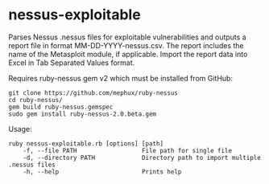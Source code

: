 # nessus-exploitable
Parses Nessus .nessus files for exploitable vulnerabilities and outputs a report file in format MM-DD-YYYY-nessus.csv. The report includes the name of the Metasploit module, if applicable.
Import the report data into Excel in Tab Separated Values format.

Requires ruby-nessus gem v2 which must be installed from GitHub:

```
git clone https://github.com/mephux/ruby-nessus
cd ruby-nessus/
gem build ruby-nessus.gemspec
sudo gem install ruby-nessus-2.0.beta.gem
```

Usage: 

```
ruby nessus-exploitable.rb [options] [path]
    -f, --file PATH                  File path for single file
    -d, --directory PATH             Directory path to import multiple .nessus files
    -h, --help                       Prints help
```
